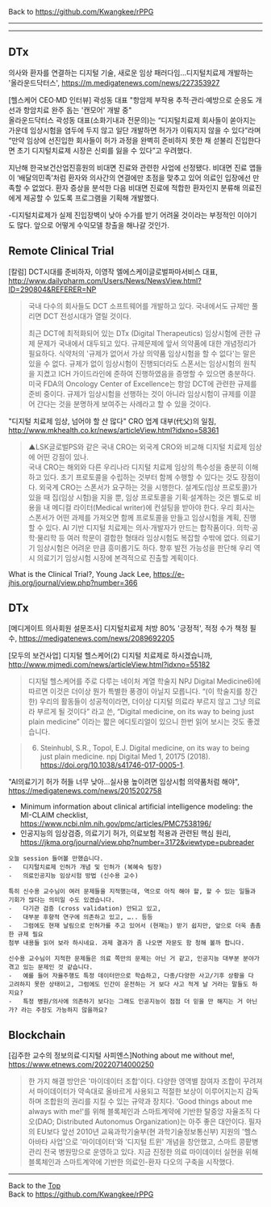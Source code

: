 Back to https://github.com/Kwangkee/rPPG
***


***
## DTx
의사와 환자를 연결하는 디지털 기술, 새로운 임상 패러다임…디지털치료제 개발하는 '올라운드닥터스', https://m.medigatenews.com/news/227353927   

[헬스케어 CEO·MD 인터뷰] 곽성동 대표 "항암제 부작용 추적·관리·예방으로 순응도 개선과 항암치료 완주 돕는 '캔모어' 개발 중"  
올라운드닥터스 곽성동 대표(소화기내과 전문의)는 “디지털치료제 회사들이 쏟아지는 가운데 임상시험을 염두에 두지 않고 일단 개발하면 허가가 이뤄지지 않을 수 있다”라며 “만약 임상에 선진입한 회사들이 허가 과정을 완벽히 준비하지 못한 채 섣불리 진입한다면 초기 디지털치료제 시장은 신뢰를 잃을 수 있다”고 우려했다.

지난해 한국보건산업진흥원의 비대면 진료와 관련한 사업에 선정됐다. 비대면 진료 앱들이 ‘배달의민족’처럼 환자와 의사간의 연결에만 초점을 맞추고 있어 의료인 입장에선 만족할 수 없었다. 환자 증상을 분석한 다음 비대면 진료에 적합한 환자인지 분류해 의료진에게 제공할 수 있도록 프로그램을 기획해 개발했다.

-디지털치료제가 실제 진입장벽이 낮아 수가를 받기 어려울 것이라는 부정적인 이야기도 많다. 앞으로 어떻게 수익모델 창출을 해나갈 것인가.  


## Remote Clinical Trial

[칼럼] DCT시대를 준비하자, 이영작 엘에스케이글로벌파마서비스 대표, http://www.dailypharm.com/Users/News/NewsView.html?ID=290804&REFERER=NP  
>국내 다수의 회사들도 DCT 소프트웨어를 개발하고 있다. 국내에서도 규제만 풀리면 DCT 전성시대가 열릴 것이다.
>
>최근 DCT에 최적화되어 있는 DTx (Digital Therapeutics) 임상시험에 관한 규제 문제가 국내에서 대두되고 있다. 규제문제에 앞서 의약품에 대한 개념정리가 필요하다.
>식약처의 '규제가 없어서 가상 의약품 임상시험을 할 수 없다'는 말은 있을 수 없다. 규제가 없이 임상시험이 진행되더라도 스폰서는 임상시험의 원칙을 지켰고 ICH 가이드라인에 준하여 진행하였음을 증명할 수 있으면 충분하다.  
>미국 FDA의 Oncology Center of Excellence는 항암 DCT에 관련한 규제를 준비 중이다. 규제가 임상시험을 선행하는 것이 아니라 임상시험이 규제를 이끌어 간다는 것을 분명하게 보여주는 사례라고 할 수 있을 것이다.

"디지털 치료제 임상, 넘어야 할 산 많다" CRO 업계 대부(代父)의 일침, http://www.mkhealth.co.kr/news/articleView.html?idxno=58361  
>▲LSK글로벌PS와 같은 국내 CRO는 외국계 CRO와 비교해 디지털 치료제 임상에 어떤 강점이 있나.  
>국내 CRO는 해외와 다른 우리나라 디지털 치료제 임상의 특수성을 충분히 이해하고 있다. 초기 프로토콜을 수립하는 것부터 함께 수행할 수 있다는 것도 장점이다. 외국계 CRO는 스폰서가 요구하는 것을 시행한다. 설계도(임상 프로토콜)가 있을 때 집(임상 시험)을 지을 뿐, 임상 프로토콜을 기획·설계하는 것은 별도로 비용을 내 메디컬 라이터(Medical writer)에 컨설팅을 받아야 한다. 우리 회사는 스폰서가 어떤 과제를 가져오면 함께 프로토콜을 만들고 임상시험을 계획, 진행할 수 있다. AI 기반 디지털 치료제는 의사·개발자가 만드는 합작품이다. 의학·공학·물리학 등 여러 학문이 결합한 형태라 임상시험도 복잡할 수밖에 없다. 의료기기 임상시험은 어려운 만큼 흥미롭기도 하다. 향후 발전 가능성을 판단해 우리 역시 의료기기 임상시험 시장에 본격적으로 진출할 계획이다.

What is the Clinical Trial?, Young Jack Lee, https://e-jhis.org/journal/view.php?number=366

## DTx

[메디게이트 의사회원 설문조사] 디지털치료제 처방 80% '긍정적', 적정 수가 책정 필수, https://medigatenews.com/news/2089692205

[모두의 보건사업] 디지털 헬스케어(2) 디지털 치료제로 하시겠습니까, http://www.mjmedi.com/news/articleView.html?idxno=55182
>디지털 헬스케어를 주로 다루는 네이처 계열 학술지 NPJ Digital Medicine6)에 따르면 이것은 더이상 뭔가 특별한 풍경이 아닐지 모릅니다. “(이 학술지를 창간한) 우리의 활동들이 성공적이라면, 더이상 디지털 의료라 부르지 않고 그냥 의료라 부르게 될 것이다” 라고 쓴, “Digital medicine, on its way to being just plain medicine” 이라는 짧은 에디토리얼이 있으니 한번 읽어 보시는 것도 좋겠습니다.  

>6) Steinhubl, S.R., Topol, E.J. Digital medicine, on its way to being just plain medicine. npj Digital Med 1, 20175 (2018). https://doi.org/10.1038/s41746-017-0005-1.

"AI의료기기 허가 허들 너무 낮아…실사용 높이려면 임상시험 의약품처럼 해야", https://medigatenews.com/news/2015202758
- Minimum information about clinical artificial intelligence modeling: the MI-CLAIM checklist, https://www.ncbi.nlm.nih.gov/pmc/articles/PMC7538196/
- 인공지능의 임상검증, 의료기기 허가, 의료보험 적용과 관련된 핵심 원리, https://jkma.org/journal/view.php?number=3172&viewtype=pubreader

```
오늘 session 들어볼 만했습니다.
-	디지털치료제 인허가 개념 및 인허가 (복혜숙 팀장)
-	의료인공지능 임상시험 방법 (신수용 교수)

특히 신수용 교수님이 여러 문제들을 지적했는데, 역으로 아직 해야 할, 할 수 있는 일들과 기회가 많다는 의미일 수도 있겠습니다.
-	다기관 검증 (cross validation) 안되고 있고,
-	대부분 후향적 연구에 의존하고 있고, ….. 등등
-	그럼에도 현재 날림으로 인허가를 주고 있어서 (현재는) 받기 쉽지만, 앞으로 더욱 촘촘한 규제 필요
첨부 내용들 읽어 보라 하시네요. 과제 결과가 좀 나오면 자문도 함 청해 볼까 합니다.

신수용 교수님이 지적한 문제들은 의료 쪽만의 문제는 아닌 거 같고, 인공지능 대부분 분야가 겪고 있는 문제인 것 같습니다.
-	예를 들어 자율주행도 특정 데이터만으로 학습하고, 다종/다양한 사고/기후 상황을 다 고려하지 못한 상태이고, 그럼에도 인간이 운전하는 거 보다 사고 적게 날 거라는 말들도 하지요?
-	특정 병원/의사에 의존하기 보다는 그래도 인공지능이 점점 더 믿을 만 해지는 거 아닌가? 라는 주장도 가능하지 않을까요?
```

## Blockchain

[김주한 교수의 정보의료·디지털 사피엔스]Nothing about me without me!, https://www.etnews.com/20220714000250
>한 가지 해결 방안은 '마이데이터 조합'이다. 다양한 영역별 참여자 조합이 꾸려져서 마이데이터가 약속대로 올바르게 사용되고 적절한 보상이 이루어지는지 감독하며 조합원의 권리를 지킬 수 있는 규약과 장치다. 'Good things about me always with me!'를 위해 블록체인과 스마트계약에 기반한 탈중앙 자율조직 다오(DAO; Distributed Autonomus Organization)는 아주 좋은 대안이다. 필자의 EU보다 앞선 2010년 교육과학기술부(현 과학기술정보통신부) 지원의 '헬스아바타 사업'으로 '마이데이터'와 '디지털 트윈' 개념을 창안했고, 스마트 콩팥병 관리 전국 병원망으로 운영하고 있다. 지금 진정한 의료 마이데이터 실현을 위해 블록체인과 스마트계약에 기반한 의료인-환자 다오의 구축을 시작했다.

***
Back to the [Top](#rPPG)  
Back to https://github.com/Kwangkee/rPPG
